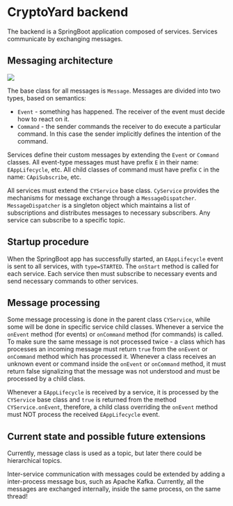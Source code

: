 # CryptoYard backend

The backend is a SpringBoot application composed of services. Services communicate by exchanging messages.

## Messaging architecture

![](C:\Sync\CryptoYard\backend\doc\messaging.png)

The base class for all messages is `Message`. Messages are divided into two types, based on semantics:

* `Event` - something has happened. The receiver of the event must decide how to react on it.
* `Command` - the sender commands the receiver to do execute a particular command. In this case the sender implicitly
  defines the intention of the command.

Services define their custom messages by extending the `Event` or `Command` classes. All event-type messages must have
prefix `E` in their name: `EAppLifecycle`, etc. All child classes of command must have prefix `C` in the
name: `CApiSubscribe`, etc.

All services must extend the `CYService` base class. `CyService` provides the mechanisms for message exchange through
a `MessageDispatcher`. `MessageDispatcher` is a singleton object which maintains a list of subscriptions and distributes
messages to necessary subscribers. Any service can subscribe to a specific topic.

## Startup procedure

When the SpringBoot app has successfully started, an `EAppLifecycle` event is sent to all services, with `type=STARTED`.
The `onStart` method is called for each service. Each service then must subscribe to necessary events and send necessary
commands to other services.

## Message processing

Some message processing is done in the parent class `CYService`, while some will be done in specific service child
classes. Whenever a service the `onEvent` method (for events) or `onCommand` method (for commands) is called. To make
sure the same message is not processed twice - a class which has processes an incoming message must return `true` from
the `onEvent` or `onCommand` method which has processed it. Whenever a class receives an unknown event or command inside
the `onEvent` or `onCommand` method, it must return false signalizing that the message was not understood and must be
processed by a child class.

Whenever a `EAppLifecycle` is received by a service, it is processed by the `CYService` base class and `true` is
returned from the method `CYService.onEvent`, therefore, a child class overriding the `onEvent` method must NOT process
the received `EAppLifecycle` event.

## Current state and possible future extensions

Currently, message class is used as a topic, but later there could be hierarchical topics.

Inter-service communication with messages could be extended by adding a inter-process message bus, such as Apache Kafka.
Currently, all the messages are exchanged internally, inside the same process, on the same thread!